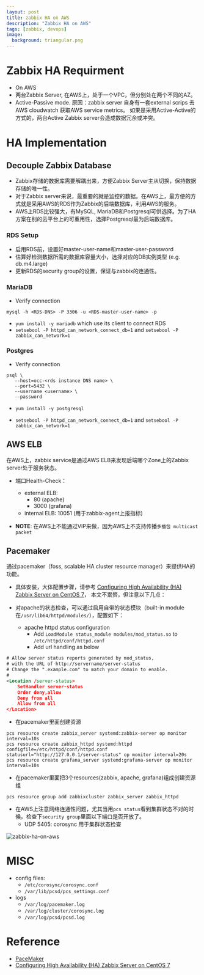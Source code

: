 ```yaml
---
layout: post
title: zabbix HA on AWS
description: "Zabbix HA on AWS"
tags: [zabbix, devops]
image:
  background: triangular.png
---
```


# Zabbix HA Requirment #
* On AWS
* 两台Zabbix Server, 在AWS上，处于一个VPC，但分别处在两个不同的AZ。
* Active-Passive mode. 原因：zabbix server 自身有一套external scrips 去AWS cloudwatch 获取AWS service metrics。
如果是采用Active-Active的方式的，两台Active Zabbix server会造成数据冗余或冲突。

# HA Implementation #
## Decouple Zabbix Database ##
* Zabbix存储的数据库需要解耦出来，方便Zabbix Server主从切换，保持数据存储的唯一性。
* 对于Zabbix server来说，最重要的就是监控的数据。在AWS上，最方便的方式就是采用AWS的RDS作为Zabbix的后端数据库，利用AWS的服务。
* AWS上RDS比较强大，有MySQL, MariaDB和Postgresql可供选择。为了HA方案在别的云平台上的可重用性，选择Postgresql最为后端数据库。

### RDS Setup ###
* 启用RDS前，设置好master-user-name和master-user-password
* 估算好检测数据所需的数据库容量大小，选择对应的DB实例类型 (e.g. db.m4.large)
* 更新RDS的security group的设置，保证与zabbix的连通性。

### MariaDB ###
- Verify connection

```shell
mysql -h <RDS-DNS> -P 3306 -u <RDS-master-user-name> -p
```

- `yum install -y mariadb` which use its client to connect RDS
- `setsebool -P httpd_can_network_connect_db=1` and `setsebool -P zabbix_can_network=1`

### Postgres ###
* Verify connection

```shell
psql \
   --host=occ-<rds instance DNS name> \
   --port=5432 \
   --username <username> \
   --password
```

* `yum install -y postgresql`
- `setsebool -P httpd_can_network_connect_db=1` and `setsebool -P zabbix_can_network=1`

## AWS ELB ##
在AWS上，zabbix service是通过AWS ELB来发现后端哪个Zone上的Zabbix server处于服务状态。
* 端口Health-Check：
  + external ELB:
    + 80 (apache)
    + 3000 (grafana)
  + internal ELB: 10051 (用于zabbix-agent上报指标)

* **NOTE**: 在AWS上不能通过VIP来做，因为AWS上不支持传播`多播包 multicast packet`

## Pacemaker ##
通过pacemaker（foss, scalable HA cluster resource manager）来提供HA的功能。
* 具体安装，大体配置步骤，请参考 [Configuring High Availability (HA) Zabbix Server on CentOS 7](https://ericsysmin.com/2016/02/18/configuring-high-availability-ha-zabbix-server-on-centos-7/)， 本文不累赘，但注意以下几点：

* 对apache的状态检查，可以通过启用自带的状态模块（built-in module在`/usr/lib64/httpd/modules/`），配置如下：
  - apache httpd status configuration
    + Add `LoadModule status_module modules/mod_status.so` to `/etc/httpd/conf/httpd.conf`
    + Add url handling as below

```xml
# Allow server status reports generated by mod_status,
# with the URL of http://servername/server-status
# Change the ".example.com" to match your domain to enable.
#
<Location /server-status>
    SetHandler server-status
    Order deny,allow
    Deny from all
    Allow from all
</Location>
```

* 在pacemaker里面创建资源

```shell
pcs resource create zabbix_server systemd:zabbix-server op monitor interval=10s
pcs resource create zabbix_httpd systemd:httpd configfile=/etc/httpd/conf/httpd.conf statusurl="http://127.0.0.1/server-status" op monitor interval=20s
pcs resource create grafana_server systemd:grafana-server op monitor interval=10s
```
* 在pacemaker里面把3个resources(zabbix, apache, grafana)组成创建资源组

```shell
pcs resource group add zabbixcluster zabbix_server zabbix_httpd
```

* 在AWS上注意网络连通性问题，尤其当用`pcs status`看到集群状态不对的时候。检查下`security group`里面以下端口是否开放了。
   - UDP 5405: corosync 用于集群状态检查

![zabbix-ha-on-aws](http://www.plantuml.com/plantuml/png/XP7BReCm44Nt_eeHsQGB8hKV40cQgfj4GicgYLWCC11KQaUs6_fG_hq6Ex6LjEe25lVSWMCF5nL1zBHCesy6q79DiiQIOA_rWPqOarHgv4rdIfd9L_XA4XxNgmY6FX-djrWKxKSAWaEoZLEOPgXKUwGxMmAe9RwPtjVOYylkNPdVF4GmUPRqwJe0EyUB762oQRiZoJF10vPx-eqq4claEA2Gd9XzGi742IOmJKhzhz-zyLjYpuqZyHj975H6z49T9_ehqx_mMTVm6soTpPrNgB50POpMYurpT8gPKBgHf28lP0-tI7C6RfvT91lYEeSudjjzxWefUaKoY8ONn9NekKdyuQvohst1R3OFrXLaVXqikAdX4rupsFCuSo4_)

# MISC #
* config files:
  - `/etc/corosync/corosync.conf`
  - `/var/lib/pcsd/pcs_settings.conf`
* logs
  - `/var/log/pacemaker.log`
  - `/var/log/cluster/corosync.log`
  - `/var/log/pcsd/pcsd.log`

# Reference #
* [PaceMaker](http://clusterlabs.org/)
* [Configuring High Availability (HA) Zabbix Server on CentOS 7](https://ericsysmin.com/2016/02/18/configuring-high-availability-ha-zabbix-server-on-centos-7/)

